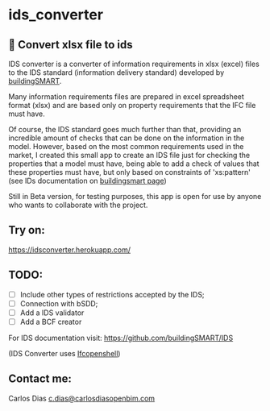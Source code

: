 # ids_converter
## **🔄 Convert xlsx file to ids**

IDS converter is a converter of information requirements in xlsx (excel) files to the IDS standard (information delivery standard) developed by [buildingSMART](https://buildingsmart.org/).

Many information requirements files are prepared in excel spreadsheet format (xlsx) and are based only on property requirements that the IFC file must have.

Of course, the IDS standard goes much further than that, providing an incredible amount of checks that can be done on the information in the model. However, based on the most common requirements used in the market, I created this small app to create an IDS file just for checking the properties that a model must have, being able to add a check of values that these properties must have, but only based on constraints of 'xs:pattern' (see IDs documentation on [buildingsmart page](https://technical.buildingsmart.org/projects/information-delivery-specification-ids/))

Still in Beta version, for testing purposes, this app is open for use by anyone who wants to collaborate with the project.

## Try on:
https://idsconverter.herokuapp.com/

## TODO:
- [ ] Include other types of restrictions accepted by the IDS;
- [ ] Connection with bSDD;
- [ ] Add a IDS validator
- [ ] Add a BCF creator

For IDS documentation visit: https://github.com/buildingSMART/IDS

(IDS Converter uses [Ifcopenshell](http://ifcopenshell.org/))

## Contact me:
Carlos Dias <c.dias@carlosdiasopenbim.com>
